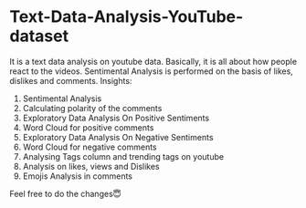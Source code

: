 # Text-Data-Analysis-YouTube-dataset
It is a text data analysis on youtube data. Basically, it is all about how people react to the videos. Sentimental Analysis is performed on the basis of likes, dislikes and comments.
Insights:
1. Sentimental Analysis
2. Calculating polarity of the comments
3. Exploratory Data Analysis On Positive Sentiments
4. Word Cloud for positive comments
5. Exploratory Data Analysis On Negative Sentiments
6. Word Cloud for negative comments
7. Analysing Tags column and trending tags on youtube
8. Analysis on likes, views and Dislikes
9. Emojis Analysis in comments

Feel free to do the changes😇
